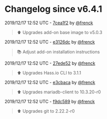# Changelog since v6.4.1

2019/12/17 12:52 UTC - [7cea1f2](https://github.com/hassio-addons/addon-ssh/commit/7cea1f2a191f3ef8a70cc28a705452aa98cd2a57) by [@frenck](https://github.com/frenck)
> :arrow_up: Upgrades add-on base image to v5.0.3 

2019/12/17 12:52 UTC - [e3126dc](https://github.com/hassio-addons/addon-ssh/commit/e3126dc2472d04c3381e3069d2334d21890422c5) by [@frenck](https://github.com/frenck)
> :books: Adjust add-on installation instructions 

2019/12/17 12:52 UTC - [27ede52](https://github.com/hassio-addons/addon-ssh/commit/27ede52554a34a09c777e6aade8edc215ea0a997) by [@frenck](https://github.com/frenck)
> :arrow_up: Upgrades Hass.io CLI to 3.1.1 

2019/12/17 12:52 UTC - [e3cbaca](https://github.com/hassio-addons/addon-ssh/commit/e3cbaca4dc193e82295b3031f8cee08f208a9f3f) by [@frenck](https://github.com/frenck)
> :arrow_up: Upgrades mariadb-client to 10.3.20-r0 

2019/12/17 12:52 UTC - [f9dc589](https://github.com/hassio-addons/addon-ssh/commit/f9dc589eca7b45b2c9e1a9dd29945823013047dd) by [@frenck](https://github.com/frenck)
> :arrow_up: Upgrades git to 2.22.2-r0 

